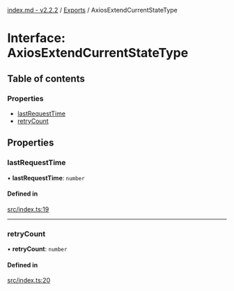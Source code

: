 [index.md - v2.2.2](../README.md) / [Exports](../modules.md) / AxiosExtendCurrentStateType

# Interface: AxiosExtendCurrentStateType

## Table of contents

### Properties

-   [lastRequestTime](AxiosExtendCurrentStateType.md#lastrequesttime)
-   [retryCount](AxiosExtendCurrentStateType.md#retrycount)

## Properties

### lastRequestTime

• **lastRequestTime**: `number`

#### Defined in

[src/index.ts:19](https://github.com/saqqdy/axios-ex/blob/70c2408/src/index.ts#L19)

---

### retryCount

• **retryCount**: `number`

#### Defined in

[src/index.ts:20](https://github.com/saqqdy/axios-ex/blob/70c2408/src/index.ts#L20)
